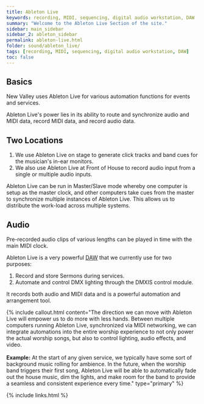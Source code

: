 ```yaml
---
title: Ableton Live
keywords: recording, MIDI, sequencing, digital audio workstation, DAW
summary: "Welcome to the Ableton Live Section of the site."
sidebar: main_sidebar
sidebar_2: ableton_sidebar
permalink: ableton-live.html
folder: sound/ableton_live/
tags: [recording, MIDI, sequencing, digital audio workstation, DAW]
toc: false
---
```


## Basics

New Valley uses Ableton Live for various automation functions for events and services.

Ableton Live's power lies in its ability to route and synchronize audio and MIDI data, record MIDI data, and record audio data.

## Two Locations

1.  We use Ableton Live on stage to generate click tracks and band cues for the musician's in-ear monitors.
2.  We also use Ableton Live at Front of House to record audio input from a single or multiple audio inputs.

Ableton Live can be run in Master/Slave mode whereby one computer is setup as the master clock, and other computers take cues from the master to synchronize multiple instances of Ableton Live.  This allows us to distribute the work-load across multiple systems.

## Audio

Pre-recorded audio clips of various lengths can be played in time with the main MIDI clock.  

Ableton Live is a very powerful <a href="#" data-toggle="tooltip" data-original-title="{{site.data.glossary.DAW}}">DAW</a> that we currently use for two purposes:

1. Record and store Sermons during services.
2. Automate and control DMX lighting through the DMXIS control module.

It records both audio and MIDI data and is a powerful automation and arrangement tool.

{% include callout.html content="The direction we can move with Ableton Live will empower us to do more with less hands.  Between multiple computers running Ableton Live, synchronized via MIDI networking, we can integrate automations into the entire worship experience to not only power the actual worship songs, but also to control lighting, audio effects, and video.  <br/><br/>**Example:** At the start of any given service, we typically have some sort of background music rolling for ambience.  In the future, when the worship band triggers their first song, Ableton Live will be able to automatically fade out the house music, dim the lights, and make room for the band to provide a seamless and consistent experience every time." type="primary" %}

{% include links.html %}
